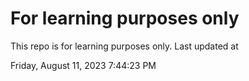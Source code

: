 # For learning purposes only
This repo is for learning purposes only.
Last updated at

Friday, August 11, 2023 7:44:23 PM

